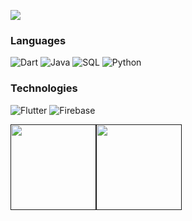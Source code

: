 
[![](https://user-images.githubusercontent.com/74038190/212284136-03988914-d899-44b4-b1d9-4eeccf656e44.gif)]()

### Languages

![Dart](https://img.shields.io/badge/Dart-black?logo=dart&logoColor=blue)
![Java](https://img.shields.io/badge/-Java-000?&logo=CoffeeScript&logoColor=red)
![SQL](https://img.shields.io/badge/-SQL-000?&logo=PostgreSQL)
![Python](https://img.shields.io/badge/-Python-000?&logo=Python&logoColor=yellow)

### Technologies

![Flutter](https://img.shields.io/badge/-Flutter-000?&logo=Flutter&logoColor=blue)
![Firebase](https://img.shields.io/badge/-Firebase-000?&logo=Firebase)

<a href=""><img height="137px" src="https://github-readme-stats.vercel.app/api?username=n0ndescr1pt&hide_title=true&hide_border=true&show_icons=true&include_all_commits=true&count_private=true&line_height=21&text_color=000&icon_color=000&theme=graywhite" /><!-- wi*quL3fcV --><img height="137px" src="https://github-readme-stats.vercel.app/api/top-langs/?username=n0ndescr1pt&hide=html&hide_title=true&hide_border=true&layout=compact&langs_count=6&exclude_repo=comp426,Redventures-Movie-Quotes&text_color=000&icon_color=fff&theme=graywhite" /></a>
